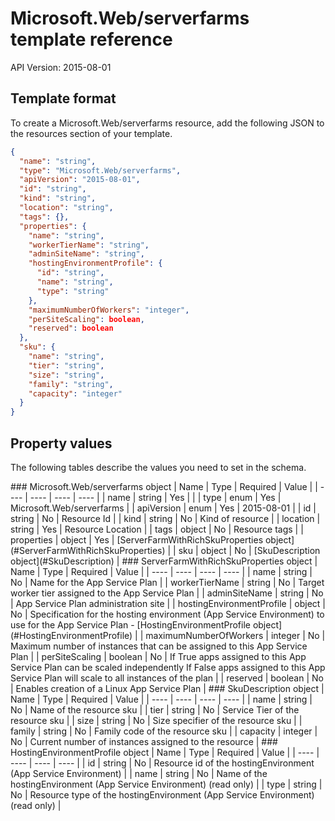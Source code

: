# Microsoft.Web/serverfarms template reference
API Version: 2015-08-01
## Template format

To create a Microsoft.Web/serverfarms resource, add the following JSON to the resources section of your template.

```json
{
  "name": "string",
  "type": "Microsoft.Web/serverfarms",
  "apiVersion": "2015-08-01",
  "id": "string",
  "kind": "string",
  "location": "string",
  "tags": {},
  "properties": {
    "name": "string",
    "workerTierName": "string",
    "adminSiteName": "string",
    "hostingEnvironmentProfile": {
      "id": "string",
      "name": "string",
      "type": "string"
    },
    "maximumNumberOfWorkers": "integer",
    "perSiteScaling": boolean,
    "reserved": boolean
  },
  "sku": {
    "name": "string",
    "tier": "string",
    "size": "string",
    "family": "string",
    "capacity": "integer"
  }
}
```
## Property values

The following tables describe the values you need to set in the schema.

<a id="Microsoft.Web/serverfarms" />
### Microsoft.Web/serverfarms object
|  Name | Type | Required | Value |
|  ---- | ---- | ---- | ---- |
|  name | string | Yes |  |
|  type | enum | Yes | Microsoft.Web/serverfarms |
|  apiVersion | enum | Yes | 2015-08-01 |
|  id | string | No | Resource Id |
|  kind | string | No | Kind of resource |
|  location | string | Yes | Resource Location |
|  tags | object | No | Resource tags |
|  properties | object | Yes | [ServerFarmWithRichSkuProperties object](#ServerFarmWithRichSkuProperties) |
|  sku | object | No | [SkuDescription object](#SkuDescription) |


<a id="ServerFarmWithRichSkuProperties" />
### ServerFarmWithRichSkuProperties object
|  Name | Type | Required | Value |
|  ---- | ---- | ---- | ---- |
|  name | string | No | Name for the App Service Plan |
|  workerTierName | string | No | Target worker tier assigned to the App Service Plan |
|  adminSiteName | string | No | App Service Plan administration site |
|  hostingEnvironmentProfile | object | No | Specification for the hosting environment (App Service Environment) to use for the App Service Plan - [HostingEnvironmentProfile object](#HostingEnvironmentProfile) |
|  maximumNumberOfWorkers | integer | No | Maximum number of instances that can be assigned to this App Service Plan |
|  perSiteScaling | boolean | No | If True apps assigned to this App Service Plan can be scaled independently
            If False apps assigned to this App Service Plan will scale to all instances of the plan |
|  reserved | boolean | No | Enables creation of a Linux App Service Plan |


<a id="SkuDescription" />
### SkuDescription object
|  Name | Type | Required | Value |
|  ---- | ---- | ---- | ---- |
|  name | string | No | Name of the resource sku |
|  tier | string | No | Service Tier of the resource sku |
|  size | string | No | Size specifier of the resource sku |
|  family | string | No | Family code of the resource sku |
|  capacity | integer | No | Current number of instances assigned to the resource |


<a id="HostingEnvironmentProfile" />
### HostingEnvironmentProfile object
|  Name | Type | Required | Value |
|  ---- | ---- | ---- | ---- |
|  id | string | No | Resource id of the hostingEnvironment (App Service Environment) |
|  name | string | No | Name of the hostingEnvironment (App Service Environment) (read only) |
|  type | string | No | Resource type of the hostingEnvironment (App Service Environment) (read only) |

